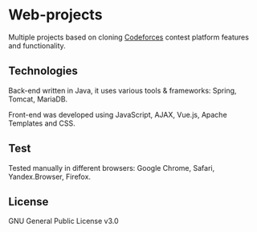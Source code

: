 # Web-projects

Multiple projects based on cloning [Codeforces](http://http://codeforces.com) contest platform features and functionality.

## Technologies
Back-end written in Java, it uses various tools & frameworks: Spring, Tomcat, MariaDB.

Front-end was developed using JavaScript, AJAX, Vue.js, Apache Templates and CSS. 

## Test
Tested manually in different browsers: Google Chrome, Safari, Yandex.Browser, Firefox.

## License
GNU General Public License v3.0
